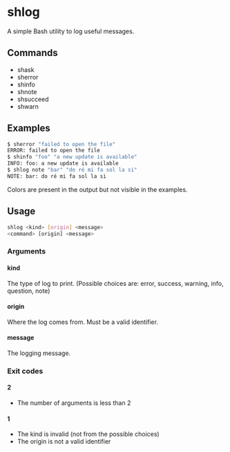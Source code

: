 # shlog

A simple Bash utility to log useful messages.

## Commands

- shask
- sherror
- shinfo
- shnote
- shsucceed
- shwarn

## Examples

```sh
$ sherror "failed to open the file"
ERROR: failed to open the file
$ shinfo "foo" "a new update is available"
INFO: foo: a new update is available
$ shlog note "bar" "do ré mi fa sol la si"
NOTE: bar: do ré mi fa sol la si
```

Colors are present in the output but not visible in the examples.

## Usage

```sh
shlog <kind> [origin] <message>
<command> [origin] <message>
```

### Arguments

#### kind

The type of log to print.
(Possible choices are: error, success, warning, info, question, note)

#### origin

Where the log comes from. Must be a valid identifier.

#### message

The logging message.

### Exit codes

#### 2

- The number of arguments is less than 2

#### 1

- The kind is invalid (not from the possible choices)
- The origin is not a valid identifier
